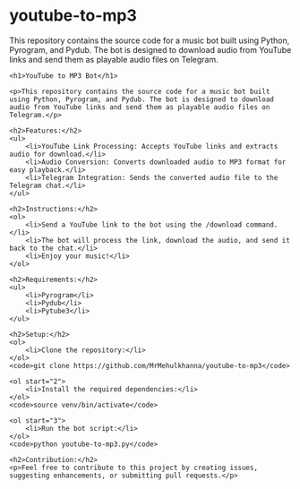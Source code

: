# youtube-to-mp3
This repository contains the source code for a music bot built using Python, Pyrogram, and Pydub. The bot is designed to download audio from YouTube links and send them as playable audio files on Telegram.
<!DOCTYPE html>
<html lang="en">
<head>
    <meta charset="UTF-8">
    <meta http-equiv="X-UA-Compatible" content="IE=edge">
    <meta name="viewport" content="width=device-width, initial-scale=1.0">
    <title>Your Project README</title>
</head>
<body>

    <h1>YouTube to MP3 Bot</h1>
    
    <p>This repository contains the source code for a music bot built using Python, Pyrogram, and Pydub. The bot is designed to download audio from YouTube links and send them as playable audio files on Telegram.</p>

    <h2>Features:</h2>
    <ul>
        <li>YouTube Link Processing: Accepts YouTube links and extracts audio for download.</li>
        <li>Audio Conversion: Converts downloaded audio to MP3 format for easy playback.</li>
        <li>Telegram Integration: Sends the converted audio file to the Telegram chat.</li>
    </ul>

    <h2>Instructions:</h2>
    <ol>
        <li>Send a YouTube link to the bot using the /download command.</li>
        <li>The bot will process the link, download the audio, and send it back to the chat.</li>
        <li>Enjoy your music!</li>
    </ol>

    <h2>Requirements:</h2>
    <ul>
        <li>Pyrogram</li>
        <li>Pydub</li>
        <li>Pytube3</li>
    </ul>

    <h2>Setup:</h2>
    <ol>
        <li>Clone the repository:</li>
    </ol>
    <code>git clone https://github.com/MrMehulkhanna/youtube-to-mp3</code>

    <ol start="2">
        <li>Install the required dependencies:</li>
    </ol>
    <code>source venv/bin/activate</code>

    <ol start="3">
        <li>Run the bot script:</li>
    </ol>
    <code>python youtube-to-mp3.py</code>

    <h2>Contribution:</h2>
    <p>Feel free to contribute to this project by creating issues, suggesting enhancements, or submitting pull requests.</p>

</body>
</html>
